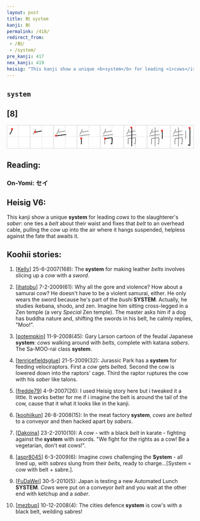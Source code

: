 ```yaml
---
layout: post
title: 制 system
kanji: 制
permalink: /418/
redirect_from:
 - /制/
 - /system/
pre_kanji: 417
nex_kanji: 419
heisig: "This kanji show a unique <b>system</b> for leading <i>cows</i> to the slaughterer's <i>saber</i>: one ties a <i>belt</i> about their waist and fixes that <i>belt</i> to an overhead cable, pulling the <i>cow</i> up into the air where it hangs suspended, helpless against the fate that awaits it."
---
```


## `system`

## [8]

<div class="stroke"><img src="../images/E588B6.png" /></div>

## Reading:

### On-Yomi: セイ

## Heisig V6:

This kanji show a unique <b>system</b> for leading <i>cows</i> to the slaughterer's <i>saber</i>: one ties a <i>belt</i> about their waist and fixes that <i>belt</i> to an overhead cable, pulling the <i>cow</i> up into the air where it hangs suspended, helpless against the fate that awaits it.

## Koohii stories:

1) [<a href="http://kanji.koohii.com/profile/Kelly">Kelly</a>] 25-6-2007(168): The<strong> system</strong> for making leather <em>belts</em> involves slicing up a <em>cow</em> with a <em>sword</em>.

2) [<a href="http://kanji.koohii.com/profile/ihatobu">ihatobu</a>] 7-2-2009(61): Why all the gore and violence? How about a samurai cow? He doesn&#039;t have to be a violent samurai, either. He only wears the sword because he&#039;s part of the <em>bushi</em><strong> SYSTEM</strong>. Actually, he studies ikebana, shodo, and zen. Imagine him sitting cross-legged in a Zen temple (a very <em>Special</em> Zen temple). The master asks him if a dog has buddha nature and, shifting the swords in his belt, he calmly replies, &quot;Moo!&quot;.

3) [<a href="http://kanji.koohii.com/profile/potempkin">potempkin</a>] 11-9-2008(45): Gary Larson cartoon of the feudal Japanese <strong>system</strong>: <em>cows</em> walking around with <em>belts</em>, complete with katana <em>sabers</em>. The Sa-MOO-rai class <strong>system</strong>.

4) [<a href="http://kanji.koohii.com/profile/tenricefieldsglue">tenricefieldsglue</a>] 21-5-2009(32): Jurassic Park has a<strong> system</strong> for feeding velociraptors. First a <em>cow</em> gets <em>belt</em>ed. Second the cow is lowered down into the raptors&#039; cage. Third the raptor ruptures the cow with his <em>saber</em> like talons.

5) [<a href="http://kanji.koohii.com/profile/fredde79">fredde79</a>] 4-9-2007(26): I used Heisig story here but i tweaked it a little. It works better for me if i imagine the belt is around the tail of the cow, cause that it what it looks like in the kanji.

6) [<a href="http://kanji.koohii.com/profile/koohiikun">koohiikun</a>] 26-8-2008(15): In the meat factory<strong> system</strong>, <em>cows</em> are <em>belted</em> to a conveyor and then hacked apart by <em>sabers</em>.

7) [<a href="http://kanji.koohii.com/profile/Dakoina">Dakoina</a>] 23-2-2010(10): A <em>cow</em> - with a black <em>belt</em> in karate - fighting against the<strong> system</strong> with swords. &quot;We fight for the rights as a cow! Be a vegetarian, don&#039;t eat cows!&quot;.

8) [<a href="http://kanji.koohii.com/profile/aspr8045">aspr8045</a>] 6-3-2009(6): Imagine <em>cows</em> challenging the <strong>System</strong> - all lined up, with <em>sabres</em> slung from their <em>belts</em>, ready to charge...[System = cow with belt + sabre.].

9) [<a href="http://kanji.koohii.com/profile/FuDaWei">FuDaWei</a>] 30-5-2010(5): Japan is testing a new Automated Lunch<strong> SYSTEM</strong>. <em>Cows</em> were put on a conveyor <em>belt</em> and you wait at the other end with ketchup and a <em>saber</em>.

10) [<a href="http://kanji.koohii.com/profile/mezbup">mezbup</a>] 10-12-2008(4): The cities defence<strong> system</strong> is cow&#039;s with a black belt, weilding sabres!

